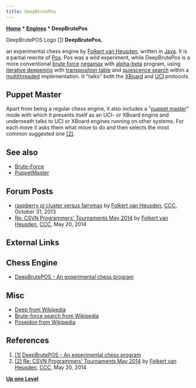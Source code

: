 ```yaml
---
title: DeepBrutePos
---
```

**[Home](Home "Home") * [Engines](Engines "Engines") * DeepBrutePos**

[](https://vanheusden.com/DeepBrutePos/) DeepBrutePOS Logo <a id="cite-note-1" href="#cite-ref-1">[1]</a>
**DeepBrutePos**,

an experimental chess engine by [Folkert van Heusden](Folkert_van_Heusden "Folkert van Heusden"), written in [Java](Java "Java"). It is a partial rewrite of [Pos](index.php?title=Pos&action=edit&redlink=1 "Pos (page does not exist)").
Pos was a wild experiment, while DeepBrutePos is a more conventional [brute force](Brute-Force "Brute-Force") [negamax](Negamax "Negamax") with [alpha-beta](Alpha-Beta "Alpha-Beta") program, using [iterative deepening](Iterative_Deepening "Iterative Deepening") with [transposition table](Transposition_Table "Transposition Table") and [quiescence search](Quiescence_Search "Quiescence Search") within a [multithreaded](Parallel_Search "Parallel Search") implementation.
It "talks" both the [XBoard](XBoard "XBoard") and [UCI](UCI "UCI") protocols.

## Puppet Master

Apart from being a regular chess engine, it also includes a "[puppet master](PuppetMaster "PuppetMaster")" mode with which it presents itself as an UCI- or XBoard engine and underneath talks to UCI or XBoard engines running on other systems. For each move it asks them what move to do and then selects the most common suggested one <a id="cite-note-2" href="#cite-ref-2">[2]</a>.

## See also

- [Brute-Force](Brute-Force "Brute-Force")
- [PuppetMaster](PuppetMaster "PuppetMaster")

## Forum Posts

- [raspberry pi cluster versus fairymax](http://www.talkchess.com/forum/viewtopic.php?t=49892) by [Folkert van Heusden](Folkert_van_Heusden "Folkert van Heusden"), [CCC](CCC "CCC"), October 31, 2013
- [Re: CSVN Programmers' Tournaments May 2014](http://www.talkchess.com/forum/viewtopic.php?t=51761&start=41) by [Folkert van Heusden](Folkert_van_Heusden "Folkert van Heusden"), [CCC](CCC "CCC"), May 20, 2014

## External Links

## Chess Engine

- [DeepBrutePOS - An experimental chess program](https://vanheusden.com/DeepBrutePos/)

## Misc

- [Deep from Wikipedia](https://en.wikipedia.org/wiki/Deep)
- [Brute-force search from Wikipedia](https://en.wikipedia.org/wiki/Brute-force_search)
- [Poseidon from Wikipedia](https://en.wikipedia.org/wiki/Poseidon)

## References

1. <a id="cite-ref-1" href="#cite-note-1">[1]</a> [DeepBrutePOS - An experimental chess program](https://vanheusden.com/DeepBrutePos/)
1. <a id="cite-ref-2" href="#cite-note-2">[2]</a> [Re: CSVN Programmers' Tournaments May 2014](http://www.talkchess.com/forum/viewtopic.php?t=51761&start=41) by [Folkert van Heusden](Folkert_van_Heusden "Folkert van Heusden"), [CCC](CCC "CCC"), May 20, 2014

**[Up one Level](Engines "Engines")**

